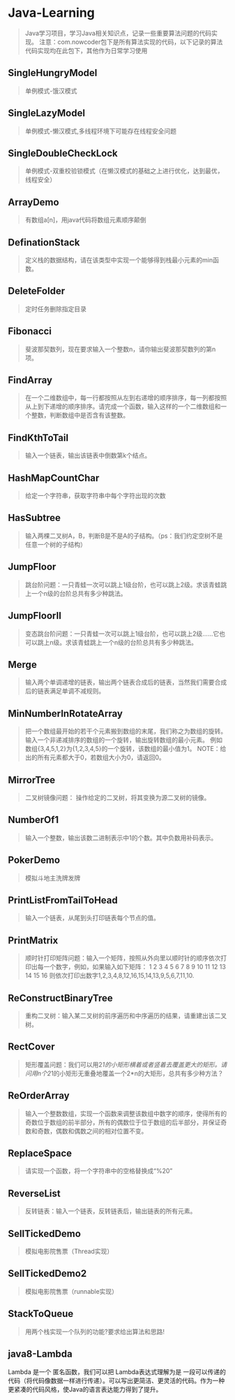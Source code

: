 # Java-Learning
> Java学习项目，学习Java相关知识点，记录一些重要算法问题的代码实现。
> 注意：com.nowcoder包下是所有算法实现的代码，以下记录的算法代码实现均在此包下，其他作为日常学习使用

## SingleHungryModel
> 单例模式-饿汉模式

## SingleLazyModel
> 单例模式-懒汉模式,多线程环境下可能存在线程安全问题

## SingleDoubleCheckLock
> 单例模式-双重校验锁模式（在懒汉模式的基础之上进行优化，达到最优，线程安全）

## ArrayDemo
> 有数组a[n]，用java代码将数组元素顺序颠倒

## DefinationStack
> 定义栈的数据结构，请在该类型中实现一个能够得到栈最小元素的min函数。

## DeleteFolder
> 定时任务删除指定目录

## Fibonacci
> 斐波那契数列，现在要求输入一个整数n，请你输出斐波那契数列的第n项。

## FindArray
> 在一个二维数组中，每一行都按照从左到右递增的顺序排序，每一列都按照从上到下递增的顺序排序。请完成一个函数，输入这样的一个二维数组和一个整数，判断数组中是否含有该整数。

## FindKthToTail
> 输入一个链表，输出该链表中倒数第k个结点。

## HashMapCountChar
> 给定一个字符串，获取字符串中每个字符出现的次数

## HasSubtree
> 输入两棵二叉树A，B，判断B是不是A的子结构。（ps：我们约定空树不是任意一个树的子结构）

## JumpFloor
> 跳台阶问题：一只青蛙一次可以跳上1级台阶，也可以跳上2级。求该青蛙跳上一个n级的台阶总共有多少种跳法。

## JumpFloorII
> 变态跳台阶问题：一只青蛙一次可以跳上1级台阶，也可以跳上2级……它也可以跳上n级。求该青蛙跳上一个n级的台阶总共有多少种跳法。

## Merge
> 输入两个单调递增的链表，输出两个链表合成后的链表，当然我们需要合成后的链表满足单调不减规则。

## MinNumberInRotateArray
> 把一个数组最开始的若干个元素搬到数组的末尾，我们称之为数组的旋转。 输入一个非递减排序的数组的一个旋转，输出旋转数组的最小元素。 例如数组{3,4,5,1,2}为{1,2,3,4,5}的一个旋转，该数组的最小值为1。 NOTE：给出的所有元素都大于0，若数组大小为0，请返回0。

## MirrorTree
> 二叉树镜像问题： 操作给定的二叉树，将其变换为源二叉树的镜像。

## NumberOf1
> 输入一个整数，输出该数二进制表示中1的个数。其中负数用补码表示。

## PokerDemo
> 模拟斗地主洗牌发牌

## PrintListFromTailToHead
> 输入一个链表，从尾到头打印链表每个节点的值。

## PrintMatrix
> 顺时针打印矩阵问题：输入一个矩阵，按照从外向里以顺时针的顺序依次打印出每一个数字，例如，如果输入如下矩阵： 1 2 3 4 5 6 7 8 9 10 11 12 13 14 15 16 则依次打印出数字1,2,3,4,8,12,16,15,14,13,9,5,6,7,11,10.

## ReConstructBinaryTree
> 重构二叉树：输入某二叉树的前序遍历和中序遍历的结果，请重建出该二叉树。

## RectCover
> 矩形覆盖问题：我们可以用2*1的小矩形横着或者竖着去覆盖更大的矩形。请问用n个2*1的小矩形无重叠地覆盖一个2*n的大矩形，总共有多少种方法？

## ReOrderArray
> 输入一个整数数组，实现一个函数来调整该数组中数字的顺序，使得所有的奇数位于数组的前半部分，所有的偶数位于位于数组的后半部分，并保证奇数和奇数，偶数和偶数之间的相对位置不变。

## ReplaceSpace
> 请实现一个函数，将一个字符串中的空格替换成“%20”

## ReverseList
> 反转链表：输入一个链表，反转链表后，输出链表的所有元素。

## SellTickedDemo
> 模拟电影院售票（Thread实现）

## SellTickedDemo2
> 模拟电影院售票（runnable实现）

## StackToQueue
> 用两个栈实现一个队列的功能?要求给出算法和思路!



## java8-Lambda

Lambda 是一个 匿名函数，我们可以把 Lambda表达式理解为是 一段可以传递的代码（将代码像数据一样进行传递）。可以写出更简洁、更灵活的代码。作为一种更紧凑的代码风格，使Java的语言表达能力得到了提升。


